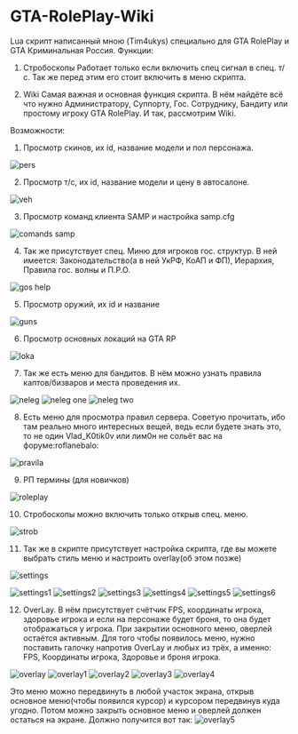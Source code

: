 # GTA-RolePlay-Wiki
Lua скрипт написанный мною (Tim4ukys) специально для GTA RolePlay и GTA Криминальная Россия.
Функции:

1) Стробоскопы
Работает только если включить спец сигнал в спец. т/с. Так же перед этим его стоит включить в меню скрипта.

2) Wiki
Самая важная и основная функция скрипта. В нём найдёте всё что нужно Администратору, Суппорту, Гос. Сотруднику, Бандиту или простому игроку GTA RolePlay.
И так, рассмотрим Wiki.

Возможности:

1) Просмотр скинов, их id, название модели и пол персонажа.

![pers](https://i.imgur.com/I7A54Ih.png)

2) Просмотр т/с, их id, название модели и цену в автосалоне.

![veh](https://i.imgur.com/db1Nrft.png)

3) Просмотр команд клиента SAMP и настройка samp.cfg

![comands samp](https://i.imgur.com/bpQLiqM.png)

4) Так же присутствует спец. Миню для игроков гос. структур. В ней имеется: Законодательство(а в ней УкРФ, КоАП и ФП), Иерархия, Правила гос. волны и П.Р.О.

![gos help](https://i.imgur.com/CLwXnbB.png)

5) Просмотр оружий, их id и название

![guns](https://i.imgur.com/dRAZ4se.png)

6) Просмотр основных локаций на GTA RP

![loka](https://i.imgur.com/jbgBWEM.png)

7) Так же есть меню для бандитов. В нём можно узнать правила каптов/бизваров и места проведения их.

![neleg](https://i.imgur.com/sNOGbp1.png) ![neleg one](https://i.imgur.com/h6qQYOm.png) ![neleg two](https://i.imgur.com/s4pFqPC.png)

8) Есть меню для просмотра правил сервера. Советую прочитать, ибо там реально много интересных вещей, ведь если будете знать это, то не один Vlad_K0tik0v или лим0н не сольёт вас на форуме:roflanebalo:

![pravila](https://i.imgur.com/585D7tD.png)

9) РП термины (для новичков)

![roleplay](https://i.imgur.com/vhJe8ug.png)

10) Стробоскопы можно включить только открыв спец. меню.

![strob](https://i.imgur.com/kSEfA8o.png)

11) Так же в скрипте присутствует настройка скрипта, где вы можете выбрать стиль меню и настроить overlay(об этом позже)

![settings](https://i.imgur.com/oDDeOHa.png)

![settings1](https://i.imgur.com/VJrGvoB.png) ![settings2](https://i.imgur.com/MO9h47R.png) ![settings3](https://i.imgur.com/TqN6LyT.png) ![settings4](https://i.imgur.com/e4XWzSM.png) ![settings5](https://i.imgur.com/hNaFUOG.png) ![settings6](https://i.imgur.com/VVNxRDw.png)

12) OverLay. В нём присутствует счётчик FPS, координаты игрока, здоровье игрока и если на персонаже будет броня, то она будет отображаться у игрока. При закрытии основного меню, оверлей остаётся активным. Для того чтобы появилось меню, нужно поставить галочку напротив OverLay и любых из трёх, а именно: FPS, Координаты игрока, Здоровье и броня игрока.

![overlay](https://i.imgur.com/pBvhbGs.png) ![overlay1](https://i.imgur.com/Xldesao.png) ![overlay2](https://i.imgur.com/VtgpBGt.png) ![overlay3](https://i.imgur.com/xcxacLl.png) ![overlay4](https://i.imgur.com/1vmu9mj.png)

Это меню можно передвинуть в любой участок экрана, открыв основное меню(чтобы появился курсор) и курсором передвинув куда угодно. Потом можно закрыть основное меню и оверлей должен остаться на экране. Должно получится вот так:
![overlay5](https://i.imgur.com/W6QUgPR.png)
